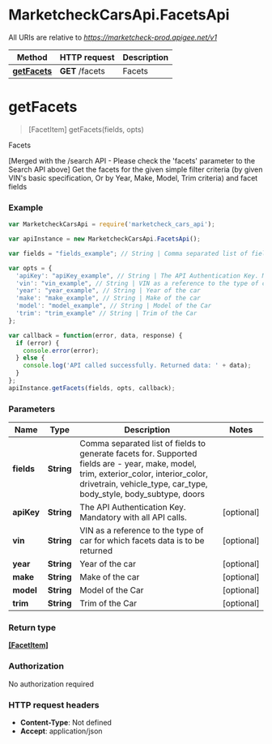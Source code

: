 # MarketcheckCarsApi.FacetsApi

All URIs are relative to *https://marketcheck-prod.apigee.net/v1*

Method | HTTP request | Description
------------- | ------------- | -------------
[**getFacets**](FacetsApi.md#getFacets) | **GET** /facets | Facets


<a name="getFacets"></a>
# **getFacets**
> [FacetItem] getFacets(fields, opts)

Facets

[Merged with the /search API - Please check the &#39;facets&#39; parameter to the Search API above] Get the facets for the given simple filter criteria (by given VIN&#39;s basic specification, Or by Year, Make, Model, Trim criteria) and facet fields

### Example
```javascript
var MarketcheckCarsApi = require('marketcheck_cars_api');

var apiInstance = new MarketcheckCarsApi.FacetsApi();

var fields = "fields_example"; // String | Comma separated list of fields to generate facets for. Supported fields are - year, make, model, trim, exterior_color, interior_color, drivetrain, vehicle_type, car_type, body_style, body_subtype, doors

var opts = { 
  'apiKey': "apiKey_example", // String | The API Authentication Key. Mandatory with all API calls.
  'vin': "vin_example", // String | VIN as a reference to the type of car for which facets data is to be returned
  'year': "year_example", // String | Year of the car
  'make': "make_example", // String | Make of the car
  'model': "model_example", // String | Model of the Car
  'trim': "trim_example" // String | Trim of the Car
};

var callback = function(error, data, response) {
  if (error) {
    console.error(error);
  } else {
    console.log('API called successfully. Returned data: ' + data);
  }
};
apiInstance.getFacets(fields, opts, callback);
```

### Parameters

Name | Type | Description  | Notes
------------- | ------------- | ------------- | -------------
 **fields** | **String**| Comma separated list of fields to generate facets for. Supported fields are - year, make, model, trim, exterior_color, interior_color, drivetrain, vehicle_type, car_type, body_style, body_subtype, doors | 
 **apiKey** | **String**| The API Authentication Key. Mandatory with all API calls. | [optional] 
 **vin** | **String**| VIN as a reference to the type of car for which facets data is to be returned | [optional] 
 **year** | **String**| Year of the car | [optional] 
 **make** | **String**| Make of the car | [optional] 
 **model** | **String**| Model of the Car | [optional] 
 **trim** | **String**| Trim of the Car | [optional] 

### Return type

[**[FacetItem]**](FacetItem.md)

### Authorization

No authorization required

### HTTP request headers

 - **Content-Type**: Not defined
 - **Accept**: application/json

